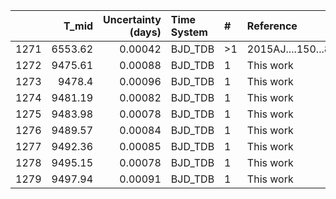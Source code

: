 |      |   T_mid |   Uncertainty (days) | Time System   | #   | Reference           |
|-----:|--------:|---------------------:|:--------------|:----|:--------------------|
| 1271 | 6553.62 |              0.00042 | BJD_TDB       | >1  | 2015AJ....150...85H |
| 1272 | 9475.61 |              0.00088 | BJD_TDB       | 1   | This work           |
| 1273 | 9478.4  |              0.00096 | BJD_TDB       | 1   | This work           |
| 1274 | 9481.19 |              0.00082 | BJD_TDB       | 1   | This work           |
| 1275 | 9483.98 |              0.00078 | BJD_TDB       | 1   | This work           |
| 1276 | 9489.57 |              0.00084 | BJD_TDB       | 1   | This work           |
| 1277 | 9492.36 |              0.00085 | BJD_TDB       | 1   | This work           |
| 1278 | 9495.15 |              0.00078 | BJD_TDB       | 1   | This work           |
| 1279 | 9497.94 |              0.00091 | BJD_TDB       | 1   | This work           |